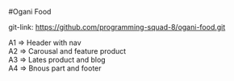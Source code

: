 #Ogani Food

git-link: https://github.com/programming-squad-8/ogani-food.git

A1 => Header with nav <br>
A2 => Carousal and feature product <br>
A3 => Lates product and blog <br>
A4 => Bnous part and footer <br>
